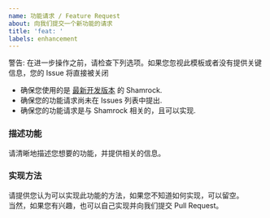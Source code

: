 ```yaml
---
name: 功能请求 / Feature Request
about: 向我们提交一个新功能的请求
title: 'feat: '
labels: enhancement
---
```


警告: 在进一步操作之前，请检查下列选项。如果您忽视此模板或者没有提供关键信息，您的 Issue 将直接被关闭

- 确保您使用的是 [最新开发版本](https://github.com/linxinrao/Shamrock/actions/workflows/build-apk.yml) 的 Shamrock.
- 确保您的功能请求尚未在 Issues 列表中提出.
- 确保您的功能请求是与 Shamrock 相关的，且可以实现.

### 描述功能

请清晰地描述您想要的功能，并提供相关的信息。

### 实现方法

请提供您认为可以实现此功能的方法，如果您不知道如何实现，可以留空。  
当然，如果您有兴趣，也可以自己实现并向我们提交 Pull Request。